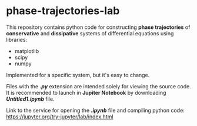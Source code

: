 # phase-trajectories-lab

This repository contains python code for constructing **phase trajectories** of **conservative** and **dissipative** systems of differential equations using libraries:
- matplotlib
- scipy
- numpy

Implemented for a specific system, but it's easy to change.

Files with the ***.py*** extension are intended solely for viewing the source code. It is recommended to launch in **Jupiter Notebook** by downloading ***Untitled1.ipynb*** file.

Link to the service for opening the ***.ipynb*** file and compiling python code: https://jupyter.org/try-jupyter/lab/index.html
